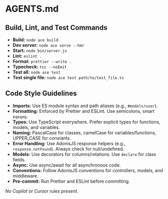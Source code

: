# AGENTS.md

## Build, Lint, and Test Commands

- **Build:** `node ace build`
- **Dev server:** `node ace serve --hmr`
- **Start:** `node bin/server.js`
- **Lint:** `eslint .`
- **Format:** `prettier --write .`
- **Typecheck:** `tsc --noEmit`
- **Test all:** `node ace test`
- **Test single file:** `node ace test path/to/test_file.ts`

## Code Style Guidelines

- **Imports:** Use ES module syntax and path aliases (e.g., `#models/user`).
- **Formatting:** Enforced by Prettier and ESLint. Use semicolons, smart `eqeqeq`.
- **Types:** Use TypeScript everywhere. Prefer explicit types for functions, models, and variables.
- **Naming:** PascalCase for classes, camelCase for variables/functions, UPPER_CASE for constants.
- **Error Handling:** Use AdonisJS response helpers (e.g., `response.notFound`). Always check for null/undefined.
- **Models:** Use decorators for columns/relations. Use `declare` for class fields.
- **Async:** Use async/await for all asynchronous code.
- **Conventions:** Follow AdonisJS conventions for controllers, models, and middleware.
- **Pre-commit:** Run Prettier and ESLint before committing.

_No Copilot or Cursor rules present._
